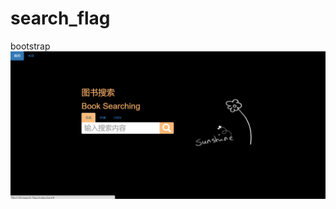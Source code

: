# search_flag
  bootstrap
  
  ![image](https://github.com/mengyulee/search_flag/blob/master/view.png)
